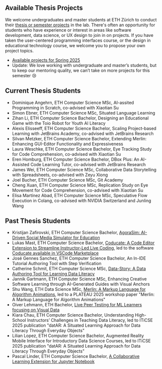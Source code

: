 ## Available Thesis Projects
We welcome undergraduates and master students at ETH Zürich to conduct their [thesis or semester projects](https://inf.ethz.ch/studies/semester-and-master-theses.html) in the lab. 
There's often an opportunity for students who have experience or interest in areas like software development, data science, or UX design to join in on projects.
If you have taken the user-centered programming interfaces course, or the design in educational technology course, we welcome you to propose your own project topics.

- [Available projects for Spring 2025](https://cloud.inf.ethz.ch/s/NeDwy4Perzsgj4d)
- Update: We love working with undergraduate and master’s students, but to keep our mentoring quality, we can’t take on more projects for this semester 😢

## Current Thesis Students
- Dominique Angehrn, ETH Computer Science MSc, AI-assited Programming in Scratch, co-advised with Xiaotian Su
- Simon Ebner, ETH Computer Science MSc, Situated Language Learning
- Zihan Li, ETH Computer Science Bachelor, Designing an Educational Game with the Toio Robot for Youth AI Literacy
- Alexis Elisseeff, ETH Computer Science Bachelor, Scaling Project-based Learning with JetBrains Academy, co-advised with JetBrains Research
- Silvan Metzker, ETH Computer Science Bachelor, Extending Merlin: Enhancing GUI-Editor Functionality and Expressiveness
- Laura Weschke, ETH Computer Science Bachelor, Eye Tracking Study for Code Comprehension, co-advised with Xiaotian Su
- Eren Homburg, ETH Computer Science Bachelor, DBox Plus: An AI-Assisted Code Learning Tutor, co-advised with JetBrains Research
- James Wei, ETH Computer Science MSc, Collaborative Data Storytelling with Spreadsheets, co-advised with Zeyu Xiong
- Joel Bucher, ETH Computer Science MSc, Git Academy
- Cheng Xuan, ETH Computer Science MSc, Replication Study on Eye Movement for Code Comprehension, co-advised with Xiaotian Su
- Elisa Martínez Abad, ETH Computer Science MSc, Speculative Flow Execution in Colang, co-advised with NVIDIA Switzerland and Junling Wang


## Past Thesis Students
- Kristijan Zafirovski, ETH Computer Science Bachelor, [AgoraSim: AI-Driven Social Media Simulator for Education](https://kikozaf.github.io/AgoraSimWebsite/)
- Lukas Mast, ETH Computer Science Bachelor, [Coducate: A Code Editor Extension to Streamline Instructor-Led Live Coding](https://madbeamer.github.io/coducate-project-page/), led to the software [Coducate available in VSCode Marketplace](https://marketplace.visualstudio.com/items?itemName=coducate.coducate)
- José Gennes Sanchez, ETH Computer Science Bachelor, An In-IDE Tutorial Authoring Tool with Step Verification 
- Catherine Schmit, ETH Computer Science MSc, [Data-Story: A Data Authoring Tool for Learning Data Literacy](https://www.research-collection.ethz.ch/handle/20.500.11850/701763)
- Jannik Gartmann, ETH Computer Science MSc, Enhancing Creative Software Learning through AI-Generated Guides with Visual Anchors
- Shu Wang, ETH Data Science MSc, [Merlin: A Markup Language for Algorithm Animations](https://eth-peach-lab.github.io/merlin-about/), led to a PLATEAU 2025 workshop paper "Merlin: A Markup Language for Algorithm Animations"
- Oiver Lehmann, ETH Bachelor, [Live Peer Testing for ML Learners focusing on Visual Data](https://olileh.github.io/VisPeerTest_project_page/)
- Kiara Chau, ETH Computer Science Bachelor, Understanding High-School Instructors’ Challenges in Teaching Data Literacy, led to ITiCSE 2025 publication "datAR: A Situated Learning Approach for Data Literacy Through Everyday Objects"
- Lilian Lopez, ETH Computer Science Bachelor, Augmented Reality Mobile Interface for Introductory Data Science Courses, led to ITiCSE 2025 publication "datAR: A Situated Learning Approach for Data Literacy Through Everyday Objects"
- Pascal Linder, ETH Computer Science Bachelor, [A Collaborative Learning Extension for Jupyter Notebook](https://eth-peach-lab.github.io/collaborative-learning-extension-jupyter/)
